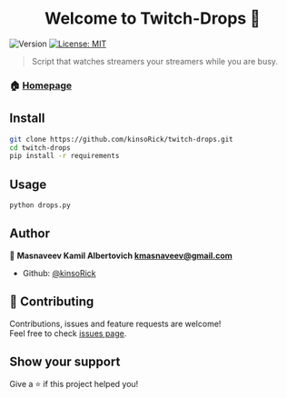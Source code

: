 <h1 align="center">Welcome to Twitch-Drops 👋</h1>
<p>
  <img alt="Version" src="https://img.shields.io/badge/version-1.1-blue.svg?cacheSeconds=2592000" />
  <a href="https://github.com/kinsoRick/twitch-drops/blob/main/LICENSE">
    <img alt="License: MIT" src="https://img.shields.io/badge/License-MIT-yellow.svg" />
  </a>
</p>

> Script that watches streamers your streamers while you are busy. 

### 🏠 [Homepage](https://github.com/kinsoRick/twitch-drops)

## Install

```sh
git clone https://github.com/kinsoRick/twitch-drops.git
cd twitch-drops 
pip install -r requirements
```

## Usage

```sh
python drops.py
```

## Author

👤 **Masnaveev Kamil Albertovich <kmasnaveev@gmail.com>**

* Github: [@kinsoRick](https://github.com/kinsoRick)

## 🤝 Contributing

Contributions, issues and feature requests are welcome!<br />Feel free to check [issues page](https://github.com/kinsoRick/twitch-drops/issues). 

## Show your support

Give a ⭐️ if this project helped you!

